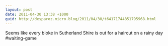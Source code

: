 ```yaml
---
layout: post
date: 2011-04-30 13:38 +1000
guid: http://desparoz.micro.blog/2011/04/30/t64171744851795968.html
---
```

Seems like every bloke in Sutherland Shire is out for a haircut on a rainy day #waiting-game
